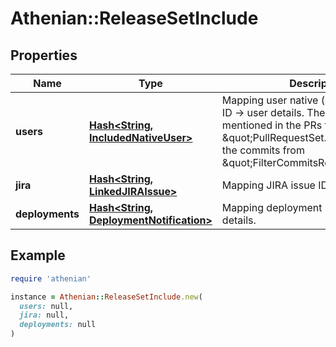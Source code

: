 # Athenian::ReleaseSetInclude

## Properties

| Name | Type | Description | Notes |
| ---- | ---- | ----------- | ----- |
| **users** | [**Hash&lt;String, IncludedNativeUser&gt;**](IncludedNativeUser.md) | Mapping user native (e.g., GitHub) login ID -&gt; user details. The users are mentioned in the PRs from \&quot;PullRequestSet.data\&quot; or in the commits from \&quot;FilterCommitsRequest.data\&quot;. |  |
| **jira** | [**Hash&lt;String, LinkedJIRAIssue&gt;**](LinkedJIRAIssue.md) | Mapping JIRA issue ID -&gt; details. | [optional] |
| **deployments** | [**Hash&lt;String, DeploymentNotification&gt;**](DeploymentNotification.md) | Mapping deployment names to their details. | [optional] |

## Example

```ruby
require 'athenian'

instance = Athenian::ReleaseSetInclude.new(
  users: null,
  jira: null,
  deployments: null
)
```

